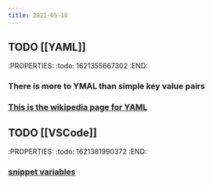 ```yaml
---
title: 2021-05-18
---
```


## TODO [[YAML]] 
:PROPERTIES:
:todo: 1621355667302
:END:
### There is more to YMAL than simple key value pairs
### [This is the wikipedia page for YAML](https://en.wikipedia.org/wiki/YAML)
## TODO [[VSCode]]
:PROPERTIES:
:todo: 1621381990372
:END:
### [snippet variables](https://code.visualstudio.com/docs/editor/userdefinedsnippets#_variables)
